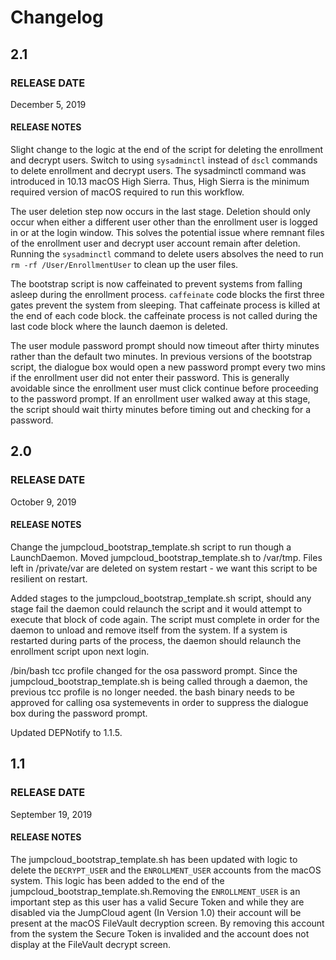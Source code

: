 # Changelog

## 2.1

### RELEASE DATE

December 5, 2019

#### RELEASE NOTES

Slight change to the logic at the end of the script for deleting the enrollment and decrypt users. Switch to using `sysadminctl` instead of `dscl` commands to delete enrollment and decrypt users. The sysadminctl command was introduced in 10.13 macOS High Sierra. Thus, High Sierra is the minimum required version of macOS required to run this workflow.

The user deletion step now occurs in the last stage. Deletion should only occur when either a different user other than the enrollment user is logged in or at the login window. This solves the potential issue where remnant files of the enrollment user and decrypt user account remain after deletion. Running the `sysadminctl` command to delete users absolves the need to run `rm -rf /User/EnrollmentUser` to clean up the user files.

The bootstrap script is now caffeinated to prevent systems from falling asleep during the enrollment process. `caffeinate` code blocks the first three gates prevent the system from sleeping. That caffeinate process is killed at the end of each code block. the caffeinate process is not called during the last code block where the launch daemon is deleted.

The user module password prompt should now timeout after thirty minutes rather than the default two minutes. In previous versions of the bootstrap script, the dialogue box would open a new password prompt every two mins if the enrollment user did not enter their password. This is generally avoidable since the enrollment user must click continue before proceeding to the password prompt. If an enrollment user walked away at this stage, the script should wait thirty minutes before timing out and checking for a password.

## 2.0

### RELEASE DATE

October 9, 2019

#### RELEASE NOTES

Change the jumpcloud_bootstrap_template.sh script to run though a LaunchDaemon. Moved jumpcloud_bootstrap_template.sh to /var/tmp. Files left in /private/var are deleted on system restart - we want this script to be resilient on restart.

Added stages to the jumpcloud_bootstrap_template.sh script, should any stage fail the daemon could relaunch the script and it would attempt to execute that block of code again. The script must complete in order for the daemon to unload and remove itself from the system. If a system is restarted during parts of the process, the daemon should relaunch the enrollment script upon next login.

/bin/bash tcc profile changed for the osa password prompt. Since the jumpcloud_bootstrap_template.sh is being called through a daemon, the previous tcc profile is no longer needed. the bash binary needs to be approved for calling osa systemevents in order to suppress the dialogue box during the password prompt.

Updated DEPNotify to 1.1.5.

## 1.1

### RELEASE DATE

September 19, 2019

#### RELEASE NOTES

The jumpcloud_bootstrap_template.sh has been updated with logic to delete the `DECRYPT_USER` and the `ENROLLMENT_USER` accounts from the macOS system. This logic has been added to the end of the jumpcloud_bootstrap_template.sh.Removing the `ENROLLMENT_USER` is an important step as this user has a valid Secure Token and while they are disabled via the JumpCloud agent (In Version 1.0) their account will be present at the macOS FileVault decryption screen. By removing this account from the system the Secure Token is invalided and the account does not display at the FileVault decrypt screen.
